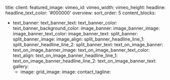 title:
client:
featured_image:
vimeo_id:
vimeo_width:
vimeo_height:
headline:
headline_text_color: '#000000'
overview:
sort_order: 5
content_blocks:
  - text_banner:
    text_banner_text:
    text_banner_color:
    text_banner_background_color:
  image_banner:
    image_banner_image:
    image_banner_text_color:
    image_banner_text:
  split_banner:
    split_banner_image:
    image_align:
    split_banner_headline_line_1:
    split_banner_headline_line_2:
    split_banner_text:
  text_on_image_banner:
    text_on_image_banner_image:
    text_on_image_banner_text_color:
    text_align:
    text_on_image_banner_headline_line_1:
    text_on_image_banner_headline_line_2:
    text_on_image_banner_text:
  gallery:
    - image:
  grid_image:
    image:
contact_tagline:
